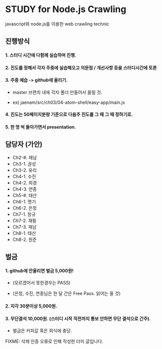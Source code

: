 # STUDY for Node.js Crawling
javascript와 node.js를 이용한 web crawling technic


## 진행방식

#### 1. 스터디 시간에 다함께 실습하며 진행.

#### 2. 진도를 정해서 각자 주중에 실습해오고 의문점 / 개선사항 등을 스터디시간에 토론

#### 3. 주중 예습 -> github에 올리기.

- master 브랜치 내에 각자 폴더 만들어서 올릴 것.

- ex) jaenam/src/ch03/04-atom-shell/easy-app/main.js

#### 4. 진도는 50페이지분량 기준으로 다음주 진도를 그 때 그 때 정하기로.

#### 5. 한 명 씩 돌아가면서 presentation.

## 담당자 (가안)
- Ch2-#. 재남
- Ch3-1. 권성
- Ch3-2. 유리
- Ch4-1. 수진
- Ch4-2. 희경
- Ch4-3. 연종
- Ch5-#. 태산 
- Ch6-1. 명기
- Ch6-2. 은정
- Ch7-1. 창규
- Ch7-2. 재필
- Ch7-3. 재남
- Ch8-1. 태산
- Ch8-2. 원준


## 벌금

#### 1. github에 안올리면 벌금 5,000원!

- (모르겠어서 못한경우는 PASS)

- (은정, 수진, 연종님은 한 달 간은 Free Pass. 읽어는 올 것)

#### 2. 지각 30분이상 5,000원.

#### 3. 무단결석 10,000원. (스터디 시작 직전까지 통보 안하면 무단 결석으로 간주).

- 벌금은 커피값 혹은 회식에 충당.


FIXME: 삭제
인증 오류로 인해 작성한 더미 글입니다.
